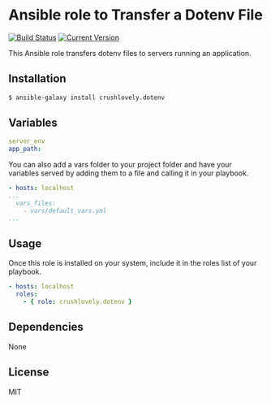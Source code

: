 # Ansible role to Transfer a Dotenv File

[![Build Status](http://img.shields.io/travis/crushlovely/ansible-dotenv.svg?style=flat)](https://travis-ci.org/crushlovely/ansible-dotenv)
[![Current Version](http://img.shields.io/github/release/crushlovely/ansible-dotenv.svg?style=flat)](https://galaxy.ansible.com/list#/roles/1180)

This Ansible role transfers dotenv files to servers running an application.

## Installation

``` bash
$ ansible-galaxy install crushlovely.dotenv
```

## Variables

``` yaml
server_env
app_path:
```
You can also add a vars folder to your project folder and have your variables served by adding them to a file and calling it in your playbook.

```yaml
- hosts: localhost
...
  vars_files:
    - vars/default_vars.yml
...
```

## Usage

Once this role is installed on your system, include it in the roles list of your playbook.

``` yaml
- hosts: localhost
  roles:
    - { role: crushlovely.dotenv }
```

## Dependencies

None

## License

MIT
